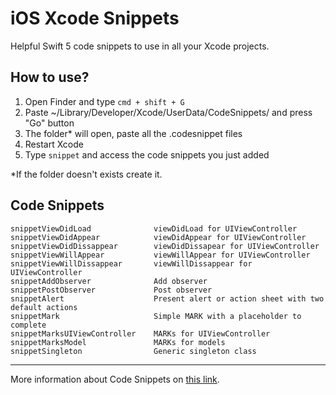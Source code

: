 # iOS Xcode Snippets

Helpful Swift 5 code snippets to use in all your Xcode projects.

## How to use?
1. Open Finder and type `cmd + shift + G`
2. Paste ~/Library/Developer/Xcode/UserData/CodeSnippets/ and press "Go" button
3. The folder* will open, paste all the .codesnippet files
4. Restart Xcode
5. Type `snippet` and access the code snippets you just added

*If the folder doesn't exists create it.

## Code Snippets

```
snippetViewDidLoad              viewDidLoad for UIViewController
snippetViewDidAppear            viewDidAppear for UIViewController
snippetViewDidDissappear        viewDidDissapear for UIViewController
snippetViewWillAppear           viewWillAppear for UIViewController
snippetViewWillDissappear       viewWillDissappear for UIViewController
snippetAddObserver              Add observer
snippetPostObserver             Post observer
snippetAlert                    Present alert or action sheet with two default actions
snippetMark                     Simple MARK with a placeholder to complete
snippetMarksUIViewController    MARKs for UIViewController
snippetMarksModel               MARKs for models
snippetSingleton                Generic singleton class
```

---

More information about Code Snippets on [this link](https://medium.com/@mjurfest/helpful-code-snippets-for-ios-21aa5ef894de#2720-c476906db172).
